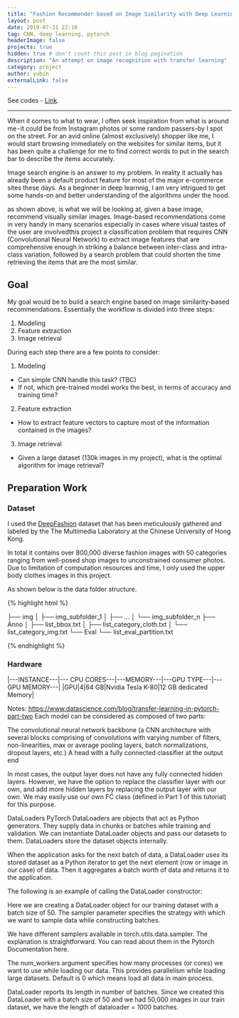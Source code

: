```yaml
---
title: "Fashion Recommender based on Image Similarity with Deep Learning"
layout: post
date: 2019-07-31 22:10
tag: CNN, deep learning, pytorch
headerImage: false
projects: true
hidden: true # don't count this post in blog pagination
description: "An attempt on image recognition with transfer learning"
category: project
author: yubin
externalLink: false
---
```



See codes - [Link](https://github.com/yubin627/ga_projects). 

---

When it comes to what to wear, I often seek inspiration from what is around me - it could be from Instagram photos or some random passers-by I spot on the street. For an avid online (almost exclusively) shopper like me, I would start browsing immediately on the websites for similar items, but it has been quite a challenge for me to find correct words to put in the search bar to describe the items accurately. 

Image search engine is an answer to my problem. In reality it actually has already been a default product feature for most of the major e-commerce sites these days. As a beginner in deep learnnig, I am very intrigued to get some hands-on and better understanding of the algorithms under the hood. 


as shown above, is what we will be looking at, given a base image, recommend visually similar images. Image-based recommendations come in very handy in many scenarios especially in cases where visual tastes of the user are involvedthis project a classification problem that requires CNN (Convolutional Neural Network) to extract image features that are comprehensive enough in striking a balance between inter-class and intra-class variation, followed by a search problem that could shorten the time retrieving the items that are the most similar.

## Goal

My goal would be to build a search engine based on image similarity-based recommendations. 
Essentially the workflow is divided into three steps:
1. Modeling
2. Feature extraction
3. Image retrieval

During each step there are a few points to consider:
1. Modeling
- Can simple CNN handle this task? (TBC)
- If not, which pre-trained model works the best, in terms of accuracy and training time? 

2. Feature extraction
- How to extract feature vectors to capture most of the information contained in the images?

3. Image retrieval
- Given a large dataset (130k images in my project), what is the optimal algorithm for image retrieval?

## Preparation Work
### Dataset

I used the [DeepFashion](http://mmlab.ie.cuhk.edu.hk/projects/DeepFashion.html) dataset that has been meticulously gathered and labeled by the The Multimedia Laboratory at the Chinese University of Hong Kong. 

In total it contains over 800,000 diverse fashion images with 50 categories ranging from well-posed shop images to unconstrained consumer photos. Due to limitation of computation resources and time, I only used the upper body clothes images in this project.

As shown below is the data folder structure.

{% highlight html %}

├── img
│   ├── img_subfolder_1
│   ├── ...
│   └── img_subfolder_n
├── Anno
│   ├── list_bbox.txt
│   ├── list_category_cloth.txt
│   └── list_category_img.txt
└── Eval
    └── list_eval_partition.txt

{% endhighlight %}


### Hardware

|---INSTANCE---|---	CPU CORES---|---MEMORY---|---GPU TYPE---|---GPU MEMORY---|
|GPU|4|64 GB|Nvidia Tesla K-80|12 GB dedicated Memory|

Notes:
https://www.datascience.com/blog/transfer-learning-in-pytorch-part-two
Each model can be considered as composed of two parts:

The convolutional neural network backbone (a CNN architecture with several blocks comprising of convolutions with varying number of filters, non-linearities, max or average pooling layers, batch normalizations, dropout layers, etc.)
A head with a fully connected classifier at the output end

In most cases, the output layer does not have any fully connected hidden layers. However, we have the option to replace the classifier layer with our own, and add more hidden layers by replacing the output layer with our own. We may easily use our own FC class (defined in Part 1 of this tutorial) for this purpose. 



DataLoaders
PyTorch DataLoaders are objects that act as Python generators. They supply data in chunks or batches while training and validation. We can instantiate DataLoader objects and pass our datasets to them. DataLoaders store the dataset objects internally.

When the application asks for the next batch of data, a DataLoader uses its stored dataset as a Python iterator to get the next element (row or image in our case) of data. Then it aggregates a batch worth of data and returns it to the application.

The following is an example of calling the DataLoader constructor:

Here we are creating a DataLoader object for our training dataset with a batch size of 50. The sampler parameter specifies the strategy with which we want to sample data while constructing batches.

We have different samplers available in torch.utils.data.sampler. The explanation is straightforward. You can read about them in the Pytorch Documentation here.

The num_workers argument specifies how many processes (or cores) we want to use while loading our data. This provides parallelism while loading large datasets. Default is 0 which means load all data in main process.

DataLoader reports its length in number of batches. Since we created this DataLoader with a batch size of 50 and we had 50,000 images in our train dataset, we have the length of dataloader = 1000 batches.



